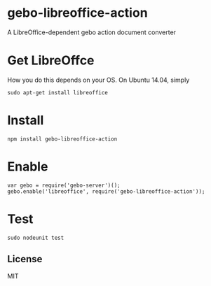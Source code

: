 gebo-libreoffice-action
=======================

A LibreOffice-dependent gebo action document converter

# Get LibreOffce

How you do this depends on your OS. On Ubuntu 14.04, simply

```
sudo apt-get install libreoffice
```

# Install

```
npm install gebo-libreoffice-action
```

# Enable

```
var gebo = require('gebo-server')();
gebo.enable('libreoffice', require('gebo-libreoffice-action'));
```

# Test

```
sudo nodeunit test
```

## License

MIT
